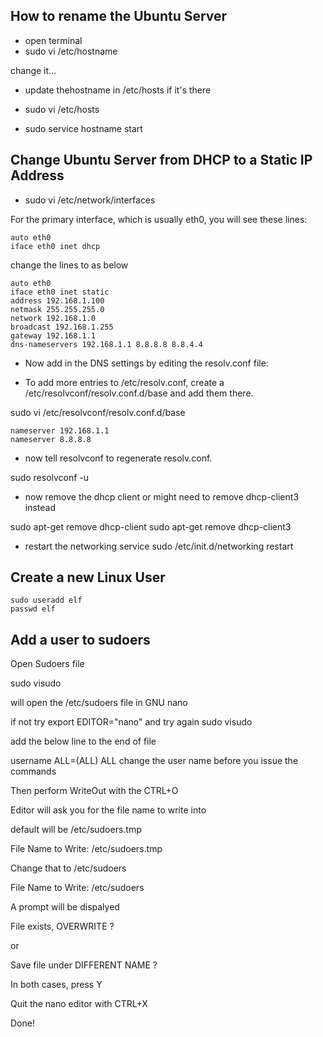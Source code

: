 ## How to rename the Ubuntu Server

- open terminal
 - sudo vi /etc/hostname

 change it...

  - update thehostname in /etc/hosts if it's there

  - sudo vi /etc/hosts

- sudo service hostname start 

## Change Ubuntu Server from DHCP to a Static IP Address

- sudo vi /etc/network/interfaces

For the primary interface, which is usually eth0, you will see these lines:

```
auto eth0
iface eth0 inet dhcp
```
change the lines to as below

```
auto eth0
iface eth0 inet static
address 192.168.1.100
netmask 255.255.255.0
network 192.168.1.0
broadcast 192.168.1.255
gateway 192.168.1.1
dns-nameservers 192.168.1.1 8.8.8.8 8.8.4.4
```

- Now add in the DNS settings by editing the resolv.conf file:

 - To add more entries to /etc/resolv.conf, create a /etc/resolvconf/resolv.conf.d/base and add them there.

sudo vi /etc/resolvconf/resolv.conf.d/base

```
nameserver 192.168.1.1
nameserver 8.8.8.8
```

- now tell resolvconf to regenerate resolv.conf.

sudo resolvconf -u


- now remove the dhcp client or might need to remove dhcp-client3 instead

sudo apt-get remove dhcp-client
sudo apt-get remove dhcp-client3

- restart the networking service
sudo /etc/init.d/networking restart

## Create a new Linux User

```
sudo useradd elf
passwd elf
```

## Add a user to sudoers

Open Sudoers file

sudo visudo

will open the /etc/sudoers file in GNU nano

if not try export EDITOR="nano" and try again sudo visudo

add the below line to the end of file

username ALL=(ALL) ALL change the user name before you issue the commands

Then perform WriteOut with the CTRL+O

Editor will ask you for the file name to write into

default will be /etc/sudoers.tmp

File Name to Write: /etc/sudoers.tmp

Change that to /etc/sudoers

File Name to Write: /etc/sudoers

A prompt will be dispalyed

File exists, OVERWRITE ?

or

Save file under DIFFERENT NAME ?

In both cases, press Y

Quit the nano editor with CTRL+X

Done!




